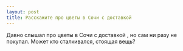 ```yaml
---
layout: post 
title: Расскажите про цветы в Cочи с доставкой 
--- 
```

Давно слышал про цветы в Cочи с доставкой , но сам ни разу не покупал. Может кто сталкивался, стоящая вещь?